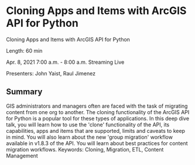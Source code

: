 # Cloning Apps and Items with ArcGIS API for Python

Cloning Apps and Items with ArcGIS API for Python

Length: 60 min

Apr. 8, 2021 7:00 a.m. - 8:00 a.m. Streaming Live

Presenters: John Yaist, Raul Jimenez

## Summary

GIS administrators and managers often are faced with the task of migrating content from one org to another. The cloning functionality of the ArcGIS API for Python is a popular tool for these types of applications. In this deep dive talk, you will learn how to use the 'clone' functionality of the API, its capabilities, apps and items that are supported, limits and caveats to keep in mind. You will also learn about the new 'group migration' workflow available in v1.8.3 of the API. You will learn about best practices for content migration workflows. Keywords: Cloning, Migration, ETL, Content Management
